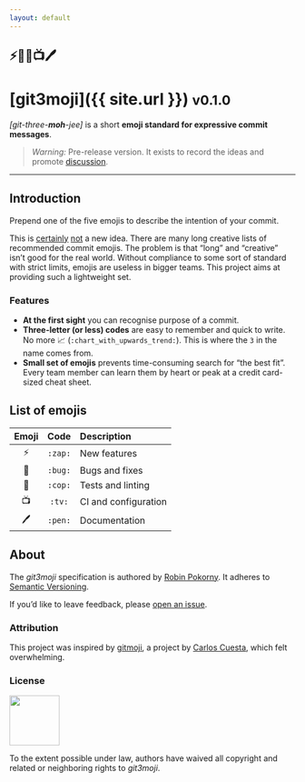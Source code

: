 ```yaml
---
layout: default
---
```

## ⚡️🐛👮📺🖊
# [git3moji]({{ site.url }}) <small>v0.1.0</small>

*[git-three-**moh**-jee]*  is a short **emoji standard for expressive commit messages**.

> *Warning:* Pre-release version. It exists to record the ideas and promote [discussion](https://github.com/robinpokorny/git3moji/issues).

<!-- @TODO
[Introduction](#introduction) –
[List](#list-of-emojis) –
[Features](#features) –
[About](#about)
-->
---

## Introduction

Prepend one of the five emojis to describe the intention of your commit.

This is
[certainly](https://gitmoji.carloscuesta.me/)
[not](https://github.com/slashsBin/styleguide-git-commit-message)
a new idea. There are many long creative lists of recommended commit emojis. The problem is that “long” and “creative” isn’t good for the real world. Without compliance to some sort of standard with strict limits, emojis are useless in bigger teams. This project aims at providing such a lightweight set.

### Features
* **At the first sight** you can recognise purpose of a commit.
* **Three-letter (or less) codes** are easy to remember and quick to write. No more 📈 (`:chart_with_upwards_trend:`). This is where the `3` in the name comes from.
* **Small set of emojis** prevents time-consuming search for “the best fit”. Every team member can learn them by heart or peak at a credit card-sized cheat sheet.

## List of emojis

Emoji| Code    | Description
:---:|:---:    |:---
⚡️   | `:zap:` | New features
🐛   | `:bug:` | Bugs and fixes
👮   | `:cop:` | Tests and linting
📺   | `:tv:`  | CI and configuration
🖊   | `:pen:` | Documentation

<!-- @TODO
## Usage
`git commit -m ":zap: Add users endpoint, fixes #27"`
`1b74135 ⚡️ Add users endpoint, fixes #27`
-->

## About
The *git3moji* specification is authored by [Robin Pokorny](https://robinpokorny.com/).
It adheres to [Semantic Versioning](http://semver.org/spec/v2.0.0.html).

If you’d like to leave feedback, please [open an issue](https://github.com/robinpokorny/git3moji/issues).

### Attribution
This project was inspired by [gitmoji](https://gitmoji.carloscuesta.me/), a project by [Carlos Cuesta](https://carloscuesta.me/), which felt overwhelming.

### License

<a href="http://creativecommons.org/publicdomain/zero/1.0/">
  <img src="{{ site.url }}/images/cc-zero.png" width="88">
</a>

To the extent possible under law, authors have waived all copyright and related or neighboring rights to *git3moji*.
